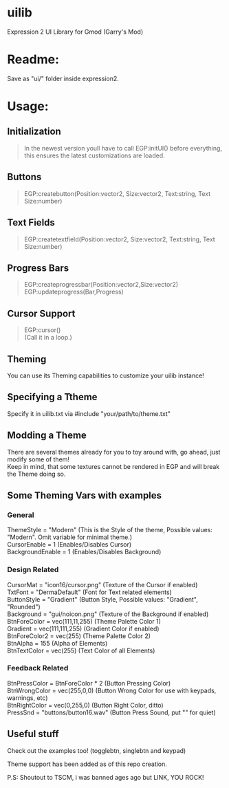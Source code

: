 # uilib
Expression 2 UI Library for Gmod (Garry's Mod)

# Readme:
Save as "ui/" folder inside expression2.
  
# Usage:
## Initialization
>In the newest version youll have to call EGP:initUI() before everything, this ensures the latest customizations are loaded.
## Buttons  
>EGP:createbutton(Position:vector2, Size:vector2, Text:string, Text Size:number)  
## Text Fields  
>EGP:createtextfield(Position:vector2, Size:vector2, Text:string, Text Size:number)  
## Progress Bars
>EGP:createprogressbar(Position:vector2,Size:vector2)  
>EGP:updateprogress(Bar,Progress)
## Cursor Support
>EGP:cursor()  
(Call it in a loop.)  
## Theming
You can use its Theming capabilities to customize your uilib instance!  
## Specifying a Ttheme  
Specify it in uilib.txt via #include "your/path/to/theme.txt"  
## Modding a Theme
There are several themes already for you to toy around with, go ahead, just modify some of them!  
Keep in mind, that some textures cannot be rendered in EGP and will break the Theme doing so.  

## Some Theming Vars with examples

### General
ThemeStyle = "Modern" (This is the Style of the theme, Possible values: "Modern". Omit variable for minimal theme.)  
CursorEnable = 1 (Enables/Disables Cursor)  
BackgroundEnable = 1 (Enables/Disables Background)  
### Design Related
CursorMat = "icon16/cursor.png" (Texture of the Cursor if enabled)  
TxtFont = "DermaDefault" (Font for Text related elements)  
ButtonStyle = "Gradient" (Button Style, Possible values: "Gradient", "Rounded")  
Background = "gui/noicon.png" (Texture of the Background if enabled)  
BtnForeColor = vec(111,11,255) (Theme Palette Color 1)  
Gradient = vec(111,111,255) (Gradient Color if enabled)  
BtnForeColor2 = vec(255) (Theme Palette Color 2)  
BtnAlpha = 155 (Alpha of Elements)  
BtnTextColor = vec(255) (Text Color of all Elements)  
### Feedback Related
BtnPressColor = BtnForeColor * 2 (Button Pressing Color)  
BtnWrongColor = vec(255,0,0) (Button Wrong Color for use with keypads, warnings, etc)  
BtnRightColor = vec(0,255,0) (Button Right Color, ditto)  
PressSnd = "buttons/button16.wav" (Button Press Sound, put "" for quiet)  

## Useful stuff
Check out the examples too! (togglebtn, singlebtn and keypad)  
  
Theme support has been added as of this repo creation.  
  
P.S: Shoutout to TSCM, i was banned ages ago but LINK, YOU ROCK!  
